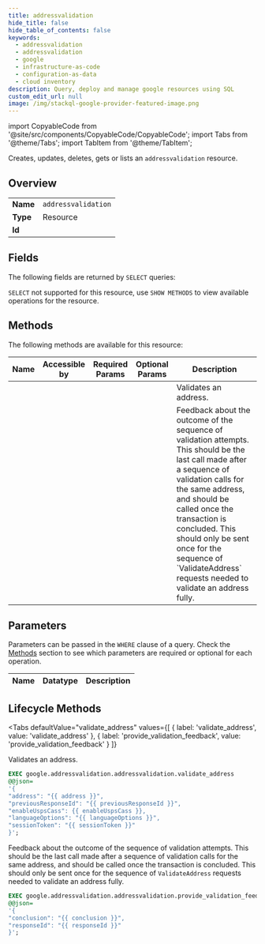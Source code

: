 ```yaml
--- 
title: addressvalidation
hide_title: false
hide_table_of_contents: false
keywords:
  - addressvalidation
  - addressvalidation
  - google
  - infrastructure-as-code
  - configuration-as-data
  - cloud inventory
description: Query, deploy and manage google resources using SQL
custom_edit_url: null
image: /img/stackql-google-provider-featured-image.png
---
```


import CopyableCode from '@site/src/components/CopyableCode/CopyableCode';
import Tabs from '@theme/Tabs';
import TabItem from '@theme/TabItem';

Creates, updates, deletes, gets or lists an <code>addressvalidation</code> resource.

## Overview
<table><tbody>
<tr><td><b>Name</b></td><td><code>addressvalidation</code></td></tr>
<tr><td><b>Type</b></td><td>Resource</td></tr>
<tr><td><b>Id</b></td><td><CopyableCode code="google.addressvalidation.addressvalidation" /></td></tr>
</tbody></table>

## Fields

The following fields are returned by `SELECT` queries:

`SELECT` not supported for this resource, use `SHOW METHODS` to view available operations for the resource.


## Methods

The following methods are available for this resource:

<table>
<thead>
    <tr>
    <th>Name</th>
    <th>Accessible by</th>
    <th>Required Params</th>
    <th>Optional Params</th>
    <th>Description</th>
    </tr>
</thead>
<tbody>
<tr>
    <td><a href="#validate_address"><CopyableCode code="validate_address" /></a></td>
    <td><CopyableCode code="exec" /></td>
    <td></td>
    <td></td>
    <td>Validates an address.</td>
</tr>
<tr>
    <td><a href="#provide_validation_feedback"><CopyableCode code="provide_validation_feedback" /></a></td>
    <td><CopyableCode code="exec" /></td>
    <td></td>
    <td></td>
    <td>Feedback about the outcome of the sequence of validation attempts. This should be the last call made after a sequence of validation calls for the same address, and should be called once the transaction is concluded. This should only be sent once for the sequence of `ValidateAddress` requests needed to validate an address fully.</td>
</tr>
</tbody>
</table>

## Parameters

Parameters can be passed in the `WHERE` clause of a query. Check the [Methods](#methods) section to see which parameters are required or optional for each operation.

<table>
<thead>
    <tr>
    <th>Name</th>
    <th>Datatype</th>
    <th>Description</th>
    </tr>
</thead>
<tbody>
</tbody>
</table>

## Lifecycle Methods

<Tabs
    defaultValue="validate_address"
    values={[
        { label: 'validate_address', value: 'validate_address' },
        { label: 'provide_validation_feedback', value: 'provide_validation_feedback' }
    ]}
>
<TabItem value="validate_address">

Validates an address.

```sql
EXEC google.addressvalidation.addressvalidation.validate_address 
@@json=
'{
"address": "{{ address }}", 
"previousResponseId": "{{ previousResponseId }}", 
"enableUspsCass": {{ enableUspsCass }}, 
"languageOptions": "{{ languageOptions }}", 
"sessionToken": "{{ sessionToken }}"
}';
```
</TabItem>
<TabItem value="provide_validation_feedback">

Feedback about the outcome of the sequence of validation attempts. This should be the last call made after a sequence of validation calls for the same address, and should be called once the transaction is concluded. This should only be sent once for the sequence of `ValidateAddress` requests needed to validate an address fully.

```sql
EXEC google.addressvalidation.addressvalidation.provide_validation_feedback 
@@json=
'{
"conclusion": "{{ conclusion }}", 
"responseId": "{{ responseId }}"
}';
```
</TabItem>
</Tabs>
